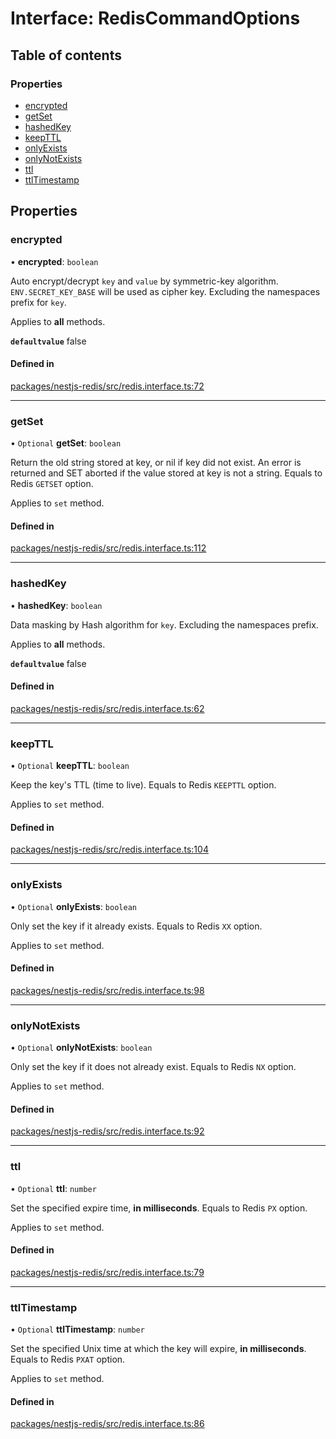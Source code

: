 # Interface: RedisCommandOptions

## Table of contents

### Properties

- [encrypted](RedisCommandOptions.md#encrypted)
- [getSet](RedisCommandOptions.md#getset)
- [hashedKey](RedisCommandOptions.md#hashedkey)
- [keepTTL](RedisCommandOptions.md#keepttl)
- [onlyExists](RedisCommandOptions.md#onlyexists)
- [onlyNotExists](RedisCommandOptions.md#onlynotexists)
- [ttl](RedisCommandOptions.md#ttl)
- [ttlTimestamp](RedisCommandOptions.md#ttltimestamp)

## Properties

### <a id="encrypted" name="encrypted"></a> encrypted

• **encrypted**: `boolean`

Auto encrypt/decrypt `key` and `value` by symmetric-key algorithm.
`ENV.SECRET_KEY_BASE` will be used as cipher key.
Excluding the namespaces prefix for `key`.

Applies to **all** methods.

**`defaultvalue`** false

#### Defined in

[packages/nestjs-redis/src/redis.interface.ts:72](https://github.com/brickdoc/brickdoc/blob/01ea9f2e/packages/nestjs-redis/src/redis.interface.ts#L72)

___

### <a id="getset" name="getset"></a> getSet

• `Optional` **getSet**: `boolean`

Return the old string stored at key, or nil if key did not exist.
An error is returned and SET aborted if the value stored at key is not a string.
Equals to Redis `GETSET` option.

Applies to `set` method.

#### Defined in

[packages/nestjs-redis/src/redis.interface.ts:112](https://github.com/brickdoc/brickdoc/blob/01ea9f2e/packages/nestjs-redis/src/redis.interface.ts#L112)

___

### <a id="hashedkey" name="hashedkey"></a> hashedKey

• **hashedKey**: `boolean`

Data masking by Hash algorithm for `key`.
Excluding the namespaces prefix.

Applies to **all** methods.

**`defaultvalue`** false

#### Defined in

[packages/nestjs-redis/src/redis.interface.ts:62](https://github.com/brickdoc/brickdoc/blob/01ea9f2e/packages/nestjs-redis/src/redis.interface.ts#L62)

___

### <a id="keepttl" name="keepttl"></a> keepTTL

• `Optional` **keepTTL**: `boolean`

Keep the key's TTL (time to live). Equals to Redis `KEEPTTL` option.

Applies to `set` method.

#### Defined in

[packages/nestjs-redis/src/redis.interface.ts:104](https://github.com/brickdoc/brickdoc/blob/01ea9f2e/packages/nestjs-redis/src/redis.interface.ts#L104)

___

### <a id="onlyexists" name="onlyexists"></a> onlyExists

• `Optional` **onlyExists**: `boolean`

Only set the key if it already exists. Equals to Redis `XX` option.

Applies to `set` method.

#### Defined in

[packages/nestjs-redis/src/redis.interface.ts:98](https://github.com/brickdoc/brickdoc/blob/01ea9f2e/packages/nestjs-redis/src/redis.interface.ts#L98)

___

### <a id="onlynotexists" name="onlynotexists"></a> onlyNotExists

• `Optional` **onlyNotExists**: `boolean`

Only set the key if it does not already exist. Equals to Redis `NX` option.

Applies to `set` method.

#### Defined in

[packages/nestjs-redis/src/redis.interface.ts:92](https://github.com/brickdoc/brickdoc/blob/01ea9f2e/packages/nestjs-redis/src/redis.interface.ts#L92)

___

### <a id="ttl" name="ttl"></a> ttl

• `Optional` **ttl**: `number`

Set the specified expire time, **in milliseconds**. Equals to Redis `PX` option.

Applies to `set` method.

#### Defined in

[packages/nestjs-redis/src/redis.interface.ts:79](https://github.com/brickdoc/brickdoc/blob/01ea9f2e/packages/nestjs-redis/src/redis.interface.ts#L79)

___

### <a id="ttltimestamp" name="ttltimestamp"></a> ttlTimestamp

• `Optional` **ttlTimestamp**: `number`

Set the specified Unix time at which the key will expire, **in milliseconds**.
Equals to Redis `PXAT` option.

Applies to `set` method.

#### Defined in

[packages/nestjs-redis/src/redis.interface.ts:86](https://github.com/brickdoc/brickdoc/blob/01ea9f2e/packages/nestjs-redis/src/redis.interface.ts#L86)
